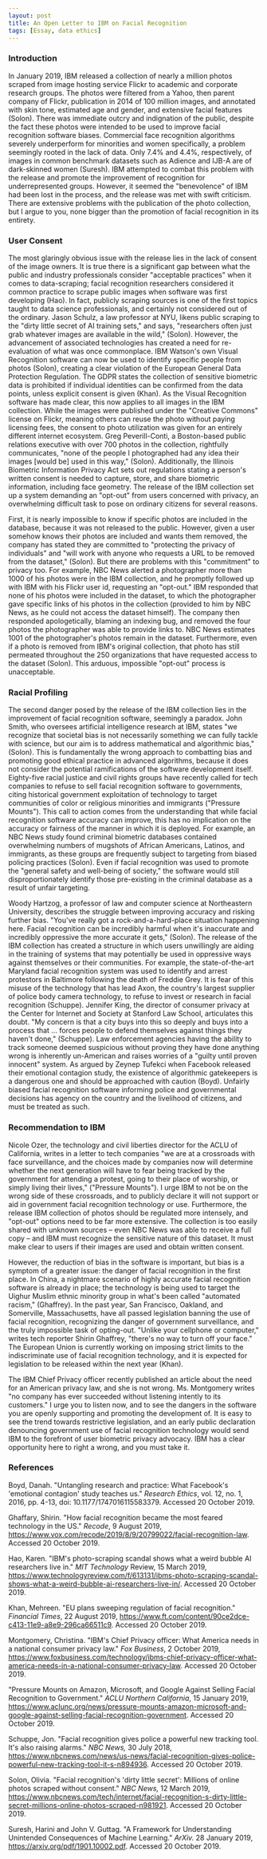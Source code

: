 ```yaml
---
layout: post
title: An Open Letter to IBM on Facial Recognition
tags: [Essay, data ethics]
---
```


### Introduction

In January 2019, IBM released a collection of nearly a million photos scraped from image hosting service Flickr to academic and corporate research groups. The photos were filtered from a Yahoo, then parent company of Flickr, publication in 2014 of 100 million images, and annotated with skin tone, estimated age and gender, and extensive facial features (Solon). There was immediate outcry and indignation of the public, despite the fact these photos were intended to be used to improve facial recognition software biases. Commercial face recognition algorithms severely underperform for minorities and women specifically, a problem seemingly rooted in the lack of data. Only 7.4% and 4.4%, respectively, of images in common benchmark datasets such as Adience and IJB-A are of dark-skinned women (Suresh). IBM attempted to combat this problem with the release and promote the improvement of recognition for underrepresented groups. However, it seemed the &quot;benevolence&quot; of IBM had been lost in the process, and the release was met with swift criticism. There are extensive problems with the publication of the photo collection, but I argue to you, none bigger than the promotion of facial recognition in its entirety.

### User Consent

The most glaringly obvious issue with the release lies in the lack of consent of the image owners. It is true there is a significant gap between what the public and industry professionals consider &quot;acceptable practices&quot; when it comes to data-scraping; facial recognition researchers considered it common practice to scrape public images when software was first developing (Hao). In fact, publicly scraping sources is one of the first topics taught to data science professionals, and certainly not considered out of the ordinary. Jason Schulz, a law professor at NYU, likens public scraping to the &quot;dirty little secret of AI training sets,&quot; and says, &quot;researchers often just grab whatever images are available in the wild,&quot; (Solon). However, the advancement of associated technologies has created a need for re-evaluation of what was once commonplace. IBM Watson&#39;s own Visual Recognition software can now be used to identify specific people from photos (Solon), creating a clear violation of the European General Data Protection Regulation. The GDPR states the collection of sensitive biometric data is prohibited if individual identities can be confirmed from the data points, unless explicit consent is given (Khan). As the Visual Recognition software has made clear, this now applies to all images in the IBM collection. While the images were published under the &quot;Creative Commons&quot; license on Flickr, meaning others can reuse the photo without paying licensing fees, the consent to photo utilization was given for an entirely different internet ecosystem. Greg Peverill-Conti, a Boston-based public relations executive with over 700 photos in the collection, rightfully communicates, &quot;none of the people I photographed had any idea their images [would be] used in this way,&quot; (Solon). Additionally, the Illinois Biometric Information Privacy Act sets out regulations stating a person&#39;s written consent is needed to capture, store, and share biometric information, including face geometry. The release of the IBM collection set up a system demanding an &quot;opt-out&quot; from users concerned with privacy, an overwhelming difficult task to pose on ordinary citizens for several reasons.

First, it is nearly impossible to know if specific photos are included in the database, because it was not released to the public. However, given a user somehow knows their photos are included and wants them removed, the company has stated they are committed to &quot;protecting the privacy of individuals&quot; and &quot;will work with anyone who requests a URL to be removed from the dataset,&quot; (Solon). But there are problems with this &quot;commitment&quot; to privacy too. For example, NBC News alerted a photographer more than 1000 of his photos were in the IBM collection, and he promptly followed up with IBM with his Flickr user id, requesting an &quot;opt-out.&quot; IBM responded that none of his photos were included in the dataset, to which the photographer gave specific links of his photos in the collection (provided to him by NBC News, as he could not access the dataset himself). The company then responded apologetically, blaming an indexing bug, and removed the four photos the photographer was able to provide links to. NBC News estimates 1001 of the photographer&#39;s photos remain in the dataset. Furthermore, even if a photo is removed from IBM&#39;s original collection, that photo has still permeated throughout the 250 organizations that have requested access to the dataset (Solon). This arduous, impossible &quot;opt-out&quot; process is unacceptable.

### Racial Profiling

The second danger posed by the release of the IBM collection lies in the improvement of facial recognition software, seemingly a paradox. John Smith, who oversees artificial intelligence research at IBM, states &quot;we recognize that societal bias is not necessarily something we can fully tackle with science, but our aim is to address mathematical and algorithmic bias,&quot; (Solon). This is fundamentally the wrong approach to combatting bias and promoting good ethical practice in advanced algorithms, because it does not consider the potential ramifications of the software development itself. Eighty-five racial justice and civil rights groups have recently called for tech companies to refuse to sell facial recognition software to governments, citing historical government exploitation of technology to target communities of color or religious minorities and immigrants (&quot;Pressure Mounts&quot;). This call to action comes from the understanding that while facial recognition software accuracy can improve, this has no implication on the accuracy or fairness of the manner in which it is deployed. For example, an NBC News study found criminal biometric databases contained overwhelming numbers of mugshots of African Americans, Latinos, and immigrants, as these groups are frequently subject to targeting from biased policing practices (Solon). Even if facial recognition was used to promote the &quot;general safety and well-being of society,&quot; the software would still disproportionately identify those pre-existing in the criminal database as a result of unfair targeting.

Woody Hartzog, a professor of law and computer science at Northeastern University, describes the struggle between improving accuracy and risking further bias. &quot;You&#39;ve really got a rock-and-a-hard-place situation happening here. Facial recognition can be incredibly harmful when it&#39;s inaccurate and incredibly oppressive the more accurate it gets,&quot; (Solon). The release of the IBM collection has created a structure in which users unwillingly are aiding in the training of systems that may potentially be used in oppressive ways against themselves or their communities. For example, the state-of-the-art Maryland facial recognition system was used to identify and arrest protestors in Baltimore following the death of Freddie Grey. It is fear of this misuse of the technology that has lead Axon, the country&#39;s largest supplier of police body camera technology, to refuse to invest or research in facial recognition (Schuppe). Jennifer King, the director of consumer privacy at the Center for Internet and Society at Stanford Law School, articulates this doubt. &quot;My concern is that a city buys into this so deeply and buys into a process that … forces people to defend themselves against things they haven&#39;t done,&quot; (Schuppe). Law enforcement agencies having the ability to track someone deemed suspicious without proving they have done anything wrong is inherently un-American and raises worries of a &quot;guilty until proven innocent&quot; system. As argued by Zeynep Tufekci when Facebook released their emotional contagion study, the existence of algorithmic gatekeepers is a dangerous one and should be approached with caution (Boyd). Unfairly biased facial recognition software informing police and governmental decisions has agency on the country and the livelihood of citizens, and must be treated as such.

### Recommendation to IBM

Nicole Ozer, the technology and civil liberties director for the ACLU of California, writes in a letter to tech companies &quot;we are at a crossroads with face surveillance, and the choices made by companies now will determine whether the next generation will have to fear being tracked by the government for attending a protest, going to their place of worship, or simply living their lives,&quot; (&quot;Pressure Mounts&quot;). I urge IBM to not be on the wrong side of these crossroads, and to publicly declare it will not support or aid in government facial recognition technology or use. Furthermore, the release IBM collection of photos should be regulated more intensely, and &quot;opt-out&quot; options need to be far more extensive. The collection is too easily shared with unknown sources – even NBC News was able to receive a full copy – and IBM must recognize the sensitive nature of this dataset. It must make clear to users if their images are used and obtain written consent.

However, the reduction of bias in the software is important, but bias is a symptom of a greater issue: the danger of facial recognition in the first place. In China, a nightmare scenario of highly accurate facial recognition software is already in place; the technology is being used to target the Uighur Muslim ethnic minority group in what&#39;s been called &quot;automated racism,&quot; (Ghaffrey). In the past year, San Francisco, Oakland, and Somerville, Massachusetts, have all passed legislation banning the use of facial recognition, recognizing the danger of government surveillance, and the truly impossible task of opting-out. &quot;Unlike your cellphone or computer,&quot; writes tech reporter Shirin Ghaffrey, &quot;there&#39;s no way to turn off your face.&quot; The European Union is currently working on imposing strict limits to the indiscriminate use of facial recognition technology, and it is expected for legislation to be released within the next year (Khan).

The IBM Chief Privacy officer recently published an article about the need for an American privacy law, and she is not wrong. Ms. Montgomery writes &quot;no company has ever succeeded without listening intently to its customers.&quot; I urge you to listen now, and to see the dangers in the software you are openly supporting and promoting the development of. It is easy to see the trend towards restrictive legislation, and an early public declaration denouncing government use of facial recognition technology would send IBM to the forefront of user biometric privacy advocacy. IBM has a clear opportunity here to right a wrong, and you must take it.

### References

Boyd, Danah. &quot;Untangling research and practice: What Facebook&#39;s &#39;emotional contagion&#39; study teaches us.&quot; _Research Ethics_, vol. 12, no. 1, 2016, pp. 4-13, doi: 10.1177/1747016115583379. Accessed 20 October 2019.

Ghaffary, Shirin. &quot;How facial recognition became the most feared technology in the US.&quot; _Recode_, 9 August 2019, https://www.vox.com/recode/2019/8/9/20799022/facial-recognition-law. Accessed 20 October 2019.

Hao, Karen. &quot;IBM&#39;s photo-scraping scandal shows what a weird bubble AI researchers live in.&quot; _MIT Technology_ Review, 15 March 2019, https://www.technologyreview.com/f/613131/ibms-photo-scraping-scandal-shows-what-a-weird-bubble-ai-researchers-live-in/. Accessed 20 October 2019.

Khan, Mehreen. &quot;EU plans sweeping regulation of facial recognition.&quot; _Financial Times_, 22 August 2019, https://www.ft.com/content/90ce2dce-c413-11e9-a8e9-296ca66511c9. Accessed 20 October 2019.

Montgomery, Christina. &quot;IBM&#39;s Chief Privacy officer: What America needs in a national consumer privacy law.&quot; _Fox Business_, 2 October 2019, https://www.foxbusiness.com/technology/ibms-chief-privacy-officer-what-america-needs-in-a-national-consumer-privacy-law. Accessed 20 October 2019.

&quot;Pressure Mounts on Amazon, Microsoft, and Google Against Selling Facial Recognition to Government.&quot; _ACLU Northern California_, 15 January 2019, https://www.aclunc.org/news/pressure-mounts-amazon-microsoft-and-google-against-selling-facial-recognition-government. Accessed 20 October 2019.

Schuppe, Jon. &quot;Facial recognition gives police a powerful new tracking tool. It&#39;s also raising alarms.&quot; _NBC News,_ 30 July 2018, https://www.nbcnews.com/news/us-news/facial-recognition-gives-police-powerful-new-tracking-tool-it-s-n894936. Accessed 20 October 2019.

Solon, Olivia. &quot;Facial recognition&#39;s &#39;dirty little secret&#39;: Millions of online photos scraped without consent.&quot; _NBC News,_ 12 March 2019, https://www.nbcnews.com/tech/internet/facial-recognition-s-dirty-little-secret-millions-online-photos-scraped-n981921. Accessed 20 October 2019.

Suresh, Harini and John V. Guttag. &quot;A Framework for Understanding Unintended Consequences of Machine Learning.&quot; _ArXiv._ 28 January 2019, https://arxiv.org/pdf/1901.10002.pdf. Accessed 20 October 2019.
